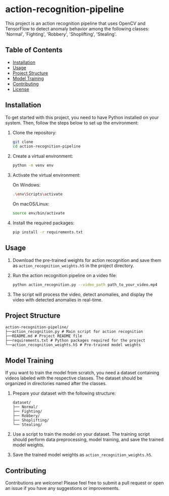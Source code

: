 # action-recognition-pipeline

This project is an action recognition pipeline that uses OpenCV and TensorFlow to detect anomaly behavior among the following classes: 'Normal', 'Fighting', 'Robbery', 'Shoplifting', 'Stealing'.

## Table of Contents
- [Installation](#installation)
- [Usage](#usage)
- [Project Structure](#project-structure)
- [Model Training](#model-training)
- [Contributing](#contributing)
- [License](#license)

## Installation

To get started with this project, you need to have Python installed on your system. Then, follow the steps below to set up the environment:

1. Clone the repository:
    ```bash
    git clone
    cd action-recognition-pipeline
    ```

2. Create a virtual environment:
    ```bash
    python -m venv env
    ```

3. Activate the virtual environment:

    On Windows:
    ```bash
    .\env\Scripts\activate
    ```

    On macOS/Linux:
    ```bash
    source env/bin/activate
    ```

4. Install the required packages:
    ```bash
    pip install -r requirements.txt
    ```

## Usage

1. Download the pre-trained weights for action recognition and save them as `action_recognition_weights.h5` in the project directory.

2. Run the action recognition pipeline on a video file:
    ```bash
    python action_recognition.py --video_path path_to_your_video.mp4
    ```

3. The script will process the video, detect anomalies, and display the video with detected anomalies in real-time.

## Project Structure
    action-recognition-pipeline/
    ├──action_recognition.py # Main script for action recognition
    ├──README.md # Project README file
    ├──requirements.txt # Python packages required for the project
    └──action_recognition_weights.h5 # Pre-trained model weights

## Model Training

If you want to train the model from scratch, you need a dataset containing videos labeled with the respective classes. The dataset should be organized in directories named after the classes.

1. Prepare your dataset with the following structure:
    ```
    dataset/
    ├── Normal/
    ├── Fighting/
    ├── Robbery/
    ├── Shoplifting/
    └── Stealing/
    ```

2. Use a script to train the model on your dataset. The training script should perform data preprocessing, model training, and save the trained model weights.

3. Save the trained model weights as `action_recognition_weights.h5`.

## Contributing

Contributions are welcome! Please feel free to submit a pull request or open an issue if you have any suggestions or improvements.
